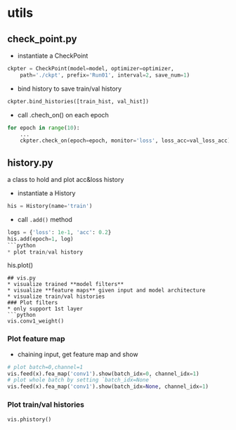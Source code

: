 # utils
## check_point.py
* instantiate a CheckPoint
```python
ckpter = CheckPoint(model=model, optimizer=optimizer,
    path='./ckpt', prefix='Run01', interval=2, save_num=1)
```
* bind history to save train/val history
```python
ckpter.bind_histories([train_hist, val_hist])
```
* call .chech_on() on each epoch
```python
for epoch in range(10):
    ...
    ckpter.check_on(epoch=epoch, monitor='loss', loss_acc=val_loss_acc)
```
## history.py
a class to hold and plot acc&loss history
* instantiate a History
```python
his = History(name='train')
```
* call `.add()` method
```python
logs = {'loss': 1e-1, 'acc': 0.2}
his.add(epoch=1, log)
```python
* plot train/val history
```
his.plot()
```
## vis.py
* visualize trained **model filters**
* visualize **feature maps** given input and model architecture
* visualize train/val histories
### Plot filters
* only support 1st layer
```python
vis.conv1_weight()
```

### Plot feature map
* chaining input, get feature map and show
```python
# plot batch=0,channel=1
vis.feed(x).fea_map('conv1').show(batch_idx=0, channel_idx=1)
# plot whole batch by setting `batch_idx=None`
vis.feed(x).fea_map('conv1').show(batch_idx=None, channel_idx=1)
```

### Plot train/val histories
```python
vis.phistory()
```